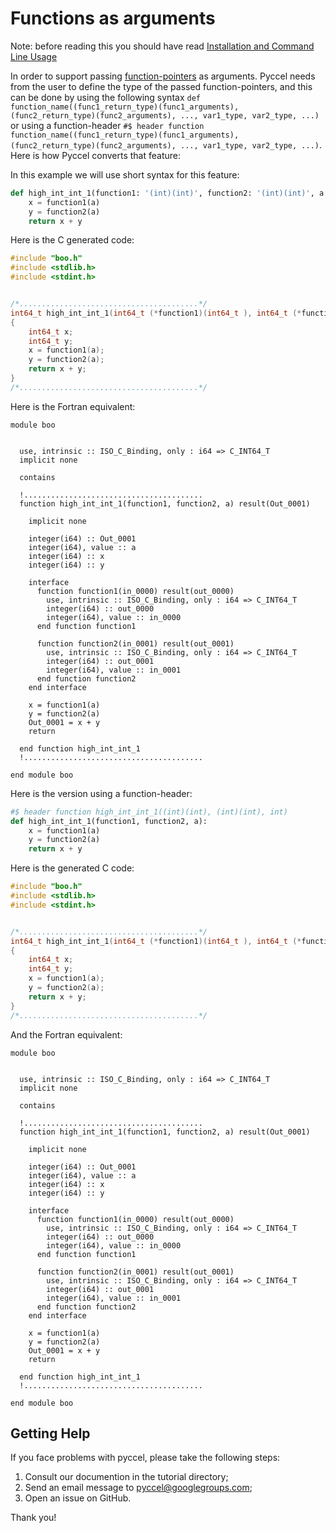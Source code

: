 # Functions as arguments

Note: before reading this you should have read [Installation and Command Line Usage](https://github.com/pyccel/pyccel/blob/master/tutorial/quickstart.md#installation)

In order to support passing [function-pointers](https://en.wikipedia.org/wiki/Function_pointer) as arguments. Pyccel needs from the user to define the type of the passed function-pointers, and this can be done by using the following syntax `def function_name((func1_return_type)(func1_arguments), (func2_return_type)(func2_arguments), ..., var1_type, var2_type, ...)` or using a function-header `#$ header function function_name((func1_return_type)(func1_arguments), (func2_return_type)(func2_arguments), ..., var1_type, var2_type, ...)`. Here is how Pyccel converts that feature:

In this example we will use short syntax for this feature:

```python
def high_int_int_1(function1: '(int)(int)', function2: '(int)(int)', a: 'int'):
    x = function1(a)
    y = function2(a)
    return x + y
```

Here is the C generated code:

```C
#include "boo.h"
#include <stdlib.h>
#include <stdint.h>


/*........................................*/
int64_t high_int_int_1(int64_t (*function1)(int64_t ), int64_t (*function2)(int64_t ), int64_t a)
{
    int64_t x;
    int64_t y;
    x = function1(a);
    y = function2(a);
    return x + y;
}
/*........................................*/
```

Here is the Fortran equivalent:

```Fortran
module boo


  use, intrinsic :: ISO_C_Binding, only : i64 => C_INT64_T
  implicit none

  contains

  !........................................
  function high_int_int_1(function1, function2, a) result(Out_0001)

    implicit none

    integer(i64) :: Out_0001
    integer(i64), value :: a
    integer(i64) :: x
    integer(i64) :: y

    interface
      function function1(in_0000) result(out_0000)
        use, intrinsic :: ISO_C_Binding, only : i64 => C_INT64_T
        integer(i64) :: out_0000
        integer(i64), value :: in_0000
      end function function1

      function function2(in_0001) result(out_0001)
        use, intrinsic :: ISO_C_Binding, only : i64 => C_INT64_T
        integer(i64) :: out_0001
        integer(i64), value :: in_0001
      end function function2
    end interface

    x = function1(a)
    y = function2(a)
    Out_0001 = x + y
    return

  end function high_int_int_1
  !........................................

end module boo
```

Here is the version using a function-header:

```Python
#$ header function high_int_int_1((int)(int), (int)(int), int)
def high_int_int_1(function1, function2, a):
    x = function1(a)
    y = function2(a)
    return x + y
```

Here is the generated C code:

```C
#include "boo.h"
#include <stdlib.h>
#include <stdint.h>


/*........................................*/
int64_t high_int_int_1(int64_t (*function1)(int64_t ), int64_t (*function2)(int64_t ), int64_t a)
{
    int64_t x;
    int64_t y;
    x = function1(a);
    y = function2(a);
    return x + y;
}
/*........................................*/
```

And the Fortran equivalent:

```Fortran
module boo


  use, intrinsic :: ISO_C_Binding, only : i64 => C_INT64_T
  implicit none

  contains

  !........................................
  function high_int_int_1(function1, function2, a) result(Out_0001)

    implicit none

    integer(i64) :: Out_0001
    integer(i64), value :: a
    integer(i64) :: x
    integer(i64) :: y

    interface
      function function1(in_0000) result(out_0000)
        use, intrinsic :: ISO_C_Binding, only : i64 => C_INT64_T
        integer(i64) :: out_0000
        integer(i64), value :: in_0000
      end function function1

      function function2(in_0001) result(out_0001)
        use, intrinsic :: ISO_C_Binding, only : i64 => C_INT64_T
        integer(i64) :: out_0001
        integer(i64), value :: in_0001
      end function function2
    end interface

    x = function1(a)
    y = function2(a)
    Out_0001 = x + y
    return

  end function high_int_int_1
  !........................................

end module boo
```

## Getting Help

If you face problems with pyccel, please take the following steps:

1.  Consult our documention in the tutorial directory;
2.  Send an email message to pyccel@googlegroups.com;
3.  Open an issue on GitHub.

Thank you!
